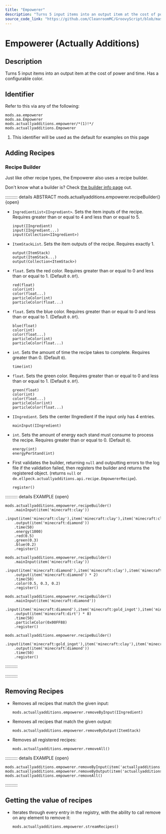 ```yaml
---
title: "Empowerer"
description: "Turns 5 input items into an output item at the cost of power and time. Has a configurable color."
source_code_link: "https://github.com/CleanroomMC/GroovyScript/blob/master/src/main/java/com/cleanroommc/groovyscript/compat/mods/actuallyadditions/Empowerer.java"
---
```


# Empowerer (Actually Additions)

## Description

Turns 5 input items into an output item at the cost of power and time. Has a configurable color.

## Identifier

Refer to this via any of the following:

```groovy:no-line-numbers {3}
mods.aa.empowerer
mods.aa.Empowerer
mods.actuallyadditions.empowerer/*(1)!*/
mods.actuallyadditions.Empowerer
```

1. This identifier will be used as the default for examples on this page

## Adding Recipes

### Recipe Builder

Just like other recipe types, the Empowerer also uses a recipe builder.

Don't know what a builder is? Check [the builder info page](../../../groovy/builder.md) out.

:::::::::: details ABSTRACT mods.actuallyadditions.empowerer.recipeBuilder() {open}
- `IngredientList<IIngredient>`. Sets the item inputs of the recipe. Requires greater than or equal to 4 and less than or equal to 5.

    ```groovy:no-line-numbers
    input(IIngredient)
    input(IIngredient...)
    input(Collection<IIngredient>)
    ```

- `ItemStackList`. Sets the item outputs of the recipe. Requires exactly 1.

    ```groovy:no-line-numbers
    output(ItemStack)
    output(ItemStack...)
    output(Collection<ItemStack>)
    ```

- `float`. Sets the red color. Requires greater than or equal to 0 and less than or equal to 1. (Default `0.0f`).

    ```groovy:no-line-numbers
    red(float)
    color(int)
    color(float...)
    particleColor(int)
    particleColor(float...)
    ```

- `float`. Sets the blue color. Requires greater than or equal to 0 and less than or equal to 1. (Default `0.0f`).

    ```groovy:no-line-numbers
    blue(float)
    color(int)
    color(float...)
    particleColor(int)
    particleColor(float...)
    ```

- `int`. Sets the amount of time the recipe takes to complete. Requires greater than 0. (Default `0`).

    ```groovy:no-line-numbers
    time(int)
    ```

- `float`. Sets the green color. Requires greater than or equal to 0 and less than or equal to 1. (Default `0.0f`).

    ```groovy:no-line-numbers
    green(float)
    color(int)
    color(float...)
    particleColor(int)
    particleColor(float...)
    ```

- `IIngredient`. Sets the center IIngredient if the input only has 4 entries.

    ```groovy:no-line-numbers
    mainInput(IIngredient)
    ```

- `int`. Sets the amount of energy each stand must consume to process the recipe. Requires greater than or equal to 0. (Default `0`).

    ```groovy:no-line-numbers
    energy(int)
    energyPerStand(int)
    ```

- First validates the builder, returning `null` and outputting errors to the log file if the validation failed, then registers the builder and returns the registered object. (returns `null` or `de.ellpeck.actuallyadditions.api.recipe.EmpowererRecipe`).

    ```groovy:no-line-numbers
    register()
    ```

:::::::::: details EXAMPLE {open}
```groovy:no-line-numbers
mods.actuallyadditions.empowerer.recipeBuilder()
    .mainInput(item('minecraft:clay'))
    .input(item('minecraft:clay'),item('minecraft:clay'),item('minecraft:clay'),item('minecraft:clay'))
    .output(item('minecraft:diamond'))
    .time(50)
    .energy(1000)
    .red(0.5)
    .green(0.3)
    .blue(0.2)
    .register()

mods.actuallyadditions.empowerer.recipeBuilder()
    .mainInput(item('minecraft:clay'))
    .input(item('minecraft:diamond'),item('minecraft:clay'),item('minecraft:clay'),item('minecraft:clay'))
    .output(item('minecraft:diamond') * 2)
    .time(50)
    .color(0.5, 0.3, 0.2)
    .register()

mods.actuallyadditions.empowerer.recipeBuilder()
    .mainInput(item('minecraft:diamond'))
    .input(item('minecraft:diamond'),item('minecraft:gold_ingot'),item('minecraft:diamond'),item('minecraft:gold_ingot'))
    .output(item('minecraft:dirt') * 8)
    .time(50)
    .particleColor(0x00FF88)
    .register()

mods.actuallyadditions.empowerer.recipeBuilder()
    .input(item('minecraft:gold_ingot'),item('minecraft:clay'),item('minecraft:clay'),item('minecraft:clay'),item('minecraft:clay'))
    .output(item('minecraft:diamond'))
    .time(50)
    .register()
```

::::::::::

::::::::::

## Removing Recipes

- Removes all recipes that match the given input:

    ```groovy:no-line-numbers
    mods.actuallyadditions.empowerer.removeByInput(IIngredient)
    ```

- Removes all recipes that match the given output:

    ```groovy:no-line-numbers
    mods.actuallyadditions.empowerer.removeByOutput(ItemStack)
    ```

- Removes all registered recipes:

    ```groovy:no-line-numbers
    mods.actuallyadditions.empowerer.removeAll()
    ```

:::::::::: details EXAMPLE {open}
```groovy:no-line-numbers
mods.actuallyadditions.empowerer.removeByInput(item('actuallyadditions:item_crystal'))
mods.actuallyadditions.empowerer.removeByOutput(item('actuallyadditions:item_misc:24'))
mods.actuallyadditions.empowerer.removeAll()
```

::::::::::

## Getting the value of recipes

- Iterates through every entry in the registry, with the ability to call remove on any element to remove it:

    ```groovy:no-line-numbers
    mods.actuallyadditions.empowerer.streamRecipes()
    ```
